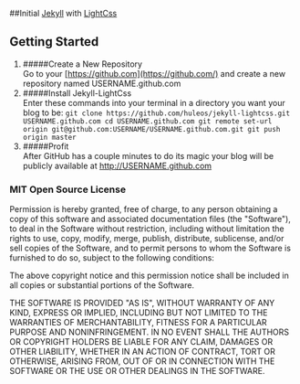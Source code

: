 ##Initial [Jekyll](http://jekyllrb.com/) with [LightCss](https://github.com/huleos/lightcss/archive/master.zip)

## Getting Started
1. #####Create a New Repository   
Go to your [https://github.com](https://github.com/) and create a new repository named USERNAME.github.com
2. #####Install Jekyll-LightCss  
Enter these commands into your terminal in a directory you want your blog to be:
``git clone https://github.com/huleos/jekyll-lightcss.git USERNAME.github.com
cd USERNAME.github.com
git remote set-url origin git@github.com:USERNAME/USERNAME.github.com.git
git push origin master``
3. #####Profit  
After GitHub has a couple minutes to do its magic your blog will be publicly available at http://USERNAME.github.com 

### MIT Open Source License

Permission is hereby granted, free of charge, to any person obtaining a copy of this software and associated documentation files (the "Software"), to deal in the Software without restriction, including without limitation the rights to use, copy, modify, merge, publish, distribute, sublicense, and/or sell copies of the Software, and to permit persons to whom the Software is furnished to do so, subject to the following conditions:

The above copyright notice and this permission notice shall be included in all copies or substantial portions of the Software.

THE SOFTWARE IS PROVIDED "AS IS", WITHOUT WARRANTY OF ANY KIND, EXPRESS OR IMPLIED, INCLUDING BUT NOT LIMITED TO THE WARRANTIES OF MERCHANTABILITY, FITNESS FOR A PARTICULAR PURPOSE AND NONINFRINGEMENT. IN NO EVENT SHALL THE AUTHORS OR COPYRIGHT HOLDERS BE LIABLE FOR ANY CLAIM, DAMAGES OR OTHER LIABILITY, WHETHER IN AN ACTION OF CONTRACT, TORT OR OTHERWISE, ARISING FROM, OUT OF OR IN CONNECTION WITH THE SOFTWARE OR THE USE OR OTHER DEALINGS IN THE SOFTWARE.
